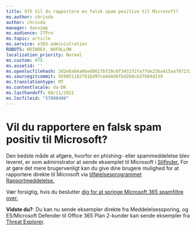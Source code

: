 ```yaml
---
title: 975 Vil du rapportere en falsk spam positive til Microsoft?
ms.author: chrisda
author: chrisda
manager: dansimp
ms.audience: ITPro
ms.topic: article
ms.service: o365-administration
ROBOTS: NOINDEX, NOFOLLOW
localization_priority: Normal
ms.custom: 975
ms.assetid: ''
ms.openlocfilehash: 3d2e6a04a66ed8627b720c0f343272fa77de23ba415aa70723210587585c9b19
ms.sourcegitcommit: 920051182781bd97ce4d4d6fbd268cb37b84d239
ms.translationtype: MT
ms.contentlocale: da-DK
ms.lasthandoff: 08/11/2021
ms.locfileid: "57898498"
---
```

# <a name="would-you-like-to-report-a-spam-false-positive-to-microsoft"></a>Vil du rapportere en falsk spam positiv til Microsoft?

Den bedste måde at afgøre, hvorfor en phishing- eller spammeddelelse blev leveret, er som administrator at sende eksemplet til Microsoft i [Stifinder.](https://protection.office.com/reportsubmission) For at gøre det mere brugervenligt kan du give dine brugere mulighed for at rapportere direkte til Microsoft via [tilføjelsesprogrammet Rapportmeddelelse.](https://appsource.microsoft.com/product/office/WA104381180?src=office&tab=Overview)

Vær forsigtig, hvis du beslutter [dig for at springe Microsoft 365 spamfiltre over.](https://docs.microsoft.com/exchange/troubleshoot/antispam/cautions-against-bypassing-spam-filters)

**Vidste du?**: Du kan nu [](https://protection.office.com/messagetrace) sende eksempler direkte fra Meddelelsessporing, og E5/Microsoft Defender til Office 365 Plan 2-kunder kan sende eksempler fra [Threat Explorer](https://docs.microsoft.com/microsoft-365/security/office-365-security/threat-explorer).
